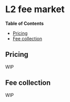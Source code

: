 # L2 fee market

<!-- START doctoc generated TOC please keep comment here to allow auto update -->
<!-- DON'T EDIT THIS SECTION, INSTEAD RE-RUN doctoc TO UPDATE -->
**Table of Contents**

- [Pricing](#pricing)
- [Fee collection](#fee-collection)

<!-- END doctoc generated TOC please keep comment here to allow auto update -->
## Pricing

WIP

## Fee collection

WIP
